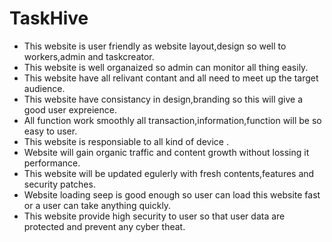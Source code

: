 # TaskHive

* This website is user friendly as website layout,design so well to workers,admin and taskcreator.
* This website is well organaized so admin can monitor all thing easily.
* This website have all relivant contant and all need to meet up the target audience.
* This website have consistancy in design,branding so this will give a good user expreience.
* All function work smoothly all transaction,information,function will be so easy to user.
* This website is responsiable to all kind of device .
* Website will gain organic traffic and content growth without lossing it performance.
* This website will be updated egulerly with fresh contents,features and security patches.
* Website loading seep is good enough so user can load this website fast or a user can take anything quickly.
* This website provide high security to user so that user data are protected and prevent any cyber theat.
